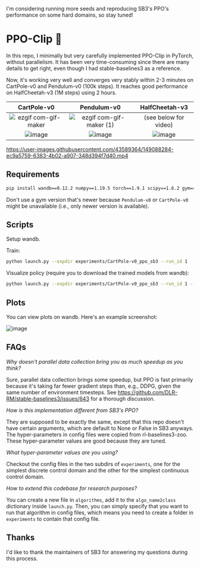 I'm considering running more seeds and reproducing SB3's PPO's performance on some hard domains, so stay tuned!

# PPO-Clip 🤗

In this repo, I minimally but very carefully implemented PPO-Clip in PyTorch, without parallelism. It has been very time-consuming since there are many details to get right, even though I had stable-baselines3 as a reference.

Now, it's working very well and converges very stably within 2-3 minutes on CartPole-v0 and Pendulum-v0 (100k steps). It reaches good performance on HalfCheetah-v3 (1M steps) using 2 hours.

CartPole-v0             |  Pendulum-v0 | HalfCheetah-v3
:-------------------------:|:-------------------------:|:-------------------------:|
![ezgif com-gif-maker](https://user-images.githubusercontent.com/43589364/148905684-8e313857-868d-489f-aba0-1abbce30c3de.gif) | ![ezgif com-gif-maker (1)](https://user-images.githubusercontent.com/43589364/148905756-1450b124-c499-4eb3-aadc-db0a4049a44d.gif) | (see below for video)
![image](https://user-images.githubusercontent.com/43589364/148906014-8d69927f-3c0b-4a09-9dc8-537d0b8be754.png) | ![image](https://user-images.githubusercontent.com/43589364/148906065-11107c86-16c3-46c4-9eff-601d18d442c6.png) | ![image](https://user-images.githubusercontent.com/43589364/149087421-0018acda-e870-4c2d-9db2-52eafe6df7e2.png)

https://user-images.githubusercontent.com/43589364/149088284-ec9a5759-6383-4b02-a907-348d394f7d40.mp4

## Requirements

```bash
pip install wandb==0.12.2 numpy==1.19.5 torch==1.9.1 scipy==1.6.2 gym==0.18.3
```

Don't use a gym version that's newer because `Pendulum-v0` or `CartPole-v0` might be unavailable (i.e., only newer version is available).

## Scripts

Setup wandb.

Train:

```bash
python launch.py --expdir experiments/CartPole-v0_ppo_sb3 --run_id 1
```

Visualize policy (require you to download the trained models from wandb):

```bash
python launch.py --expdir experiments/CartPole-v0_ppo_sb3 --run_id 1 --enjoy
```

## Plots

You can view plots on wandb. Here's an example screenshot:

![image](https://user-images.githubusercontent.com/43589364/148901571-e91203df-6ce4-41d4-a876-d3f3de288c22.png)

## FAQs

*Why doesn't parallel data collection bring you as much speedup as you think?*

Sure, parallel data collection brings some speedup, but PPO is fast primarily because it's taking far fewer gradient steps than, e.g., DDPG, given the same number of environment timesteps. See https://github.com/DLR-RM/stable-baselines3/issues/643 for a thorough discussion.

*How is this implementation different from SB3's PPO?*

They are supposed to be exactly the same, except that this repo doesn't have certain arguments, which are default to None or False in SB3 anyways. The hyper-parameters in config files were copied from rl-baselines3-zoo. These hyper-parameter values are good because they are tuned.

*What hyper-parameter values are you using?*

Checkout the config files in the two subdirs of `experiments`, one for the simplest discrete control domain and the other for the simplest continuous control domain. 

*How to extend this codebase for research purposes?*

You can create a new file in `algorithms`, add it to the `algo_name2class` dictionary inside `launch.py`. Then, you can simply specify that you want to run that algorithm in config files, which means you need to create a folder in `experiments` to contain that config file. 

## Thanks

I'd like to thank the maintainers of SB3 for answering my questions during this process.
